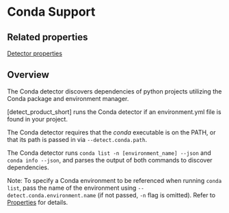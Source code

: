 # Conda Support

## Related properties

[Detector properties](../properties/detectors/conda.md)

## Overview

The Conda detector discovers dependencies of python projects utilizing the Conda package and environment manager.

[detect_product_short] runs the Conda detector if an environment.yml file is found in your project.

The Conda detector requires that the *conda* executable is on the PATH, or that its path is passed in via `--detect.conda.path`.

The Conda detector runs `conda list -n [environment_name] --json` and `conda info --json`, and parses the output of both commands to discover dependencies.

Note: To specify a Conda environment to be referenced when running `conda list`, pass the name of the environment using `--detect.conda.environment.name` (if not passed, `-n` flag is omitted).
Refer to [Properties](../properties/detectors/conda.md) for details.
